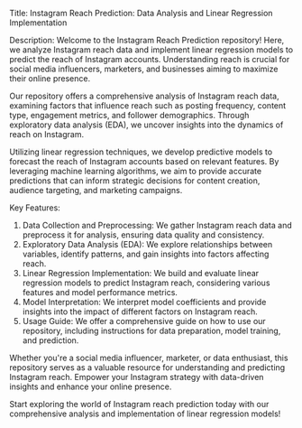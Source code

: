 Title: Instagram Reach Prediction: Data Analysis and Linear Regression Implementation

Description:
Welcome to the Instagram Reach Prediction repository! Here, we analyze Instagram reach data and implement linear regression models to predict the reach of Instagram accounts. Understanding reach is crucial for social media influencers, marketers, and businesses aiming to maximize their online presence.

Our repository offers a comprehensive analysis of Instagram reach data, examining factors that influence reach such as posting frequency, content type, engagement metrics, and follower demographics. Through exploratory data analysis (EDA), we uncover insights into the dynamics of reach on Instagram.

Utilizing linear regression techniques, we develop predictive models to forecast the reach of Instagram accounts based on relevant features. By leveraging machine learning algorithms, we aim to provide accurate predictions that can inform strategic decisions for content creation, audience targeting, and marketing campaigns.

Key Features:
1. Data Collection and Preprocessing: We gather Instagram reach data and preprocess it for analysis, ensuring data quality and consistency.
2. Exploratory Data Analysis (EDA): We explore relationships between variables, identify patterns, and gain insights into factors affecting reach.
3. Linear Regression Implementation: We build and evaluate linear regression models to predict Instagram reach, considering various features and model performance metrics.
4. Model Interpretation: We interpret model coefficients and provide insights into the impact of different factors on Instagram reach.
5. Usage Guide: We offer a comprehensive guide on how to use our repository, including instructions for data preparation, model training, and prediction.

Whether you're a social media influencer, marketer, or data enthusiast, this repository serves as a valuable resource for understanding and predicting Instagram reach. Empower your Instagram strategy with data-driven insights and enhance your online presence.

Start exploring the world of Instagram reach prediction today with our comprehensive analysis and implementation of linear regression models!

